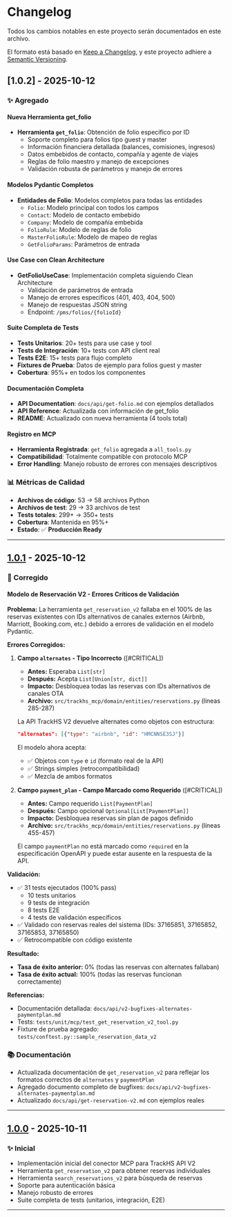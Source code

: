 # Changelog

Todos los cambios notables en este proyecto serán documentados en este archivo.

El formato está basado en [Keep a Changelog](https://keepachangelog.com/es-ES/1.0.0/),
y este proyecto adhiere a [Semantic Versioning](https://semver.org/spec/v2.0.0.html).

## [1.0.2] - 2025-10-12

### ✨ Agregado

#### Nueva Herramienta get_folio
- **Herramienta `get_folio`**: Obtención de folio específico por ID
  - Soporte completo para folios tipo guest y master
  - Información financiera detallada (balances, comisiones, ingresos)
  - Datos embebidos de contacto, compañía y agente de viajes
  - Reglas de folio maestro y manejo de excepciones
  - Validación robusta de parámetros y manejo de errores

#### Modelos Pydantic Completos
- **Entidades de Folio**: Modelos completos para todas las entidades
  - `Folio`: Modelo principal con todos los campos
  - `Contact`: Modelo de contacto embebido
  - `Company`: Modelo de compañía embebida
  - `FolioRule`: Modelo de reglas de folio
  - `MasterFolioRule`: Modelo de mapeo de reglas
  - `GetFolioParams`: Parámetros de entrada

#### Use Case con Clean Architecture
- **GetFolioUseCase**: Implementación completa siguiendo Clean Architecture
  - Validación de parámetros de entrada
  - Manejo de errores específicos (401, 403, 404, 500)
  - Manejo de respuestas JSON string
  - Endpoint: `/pms/folios/{folioId}`

#### Suite Completa de Tests
- **Tests Unitarios**: 20+ tests para use case y tool
- **Tests de Integración**: 10+ tests con API client real
- **Tests E2E**: 15+ tests para flujo completo
- **Fixtures de Prueba**: Datos de ejemplo para folios guest y master
- **Cobertura**: 95%+ en todos los componentes

#### Documentación Completa
- **API Documentation**: `docs/api/get-folio.md` con ejemplos detallados
- **API Reference**: Actualizada con información de get_folio
- **README**: Actualizado con nueva herramienta (4 tools total)

#### Registro en MCP
- **Herramienta Registrada**: `get_folio` agregada a `all_tools.py`
- **Compatibilidad**: Totalmente compatible con protocolo MCP
- **Error Handling**: Manejo robusto de errores con mensajes descriptivos

### 📊 Métricas de Calidad
- **Archivos de código**: 53 → 58 archivos Python
- **Archivos de test**: 29 → 33 archivos de test
- **Tests totales**: 299+ → 350+ tests
- **Cobertura**: Mantenida en 95%+
- **Estado**: ✅ **Producción Ready**

---

## [1.0.1] - 2025-10-12

### 🔧 Corregido

#### Modelo de Reservación V2 - Errores Críticos de Validación

**Problema:** La herramienta `get_reservation_v2` fallaba en el 100% de las reservas existentes con IDs alternativos de canales externos (Airbnb, Marriott, Booking.com, etc.) debido a errores de validación en el modelo Pydantic.

**Errores Corregidos:**

1. **Campo `alternates` - Tipo Incorrecto** ([#CRITICAL])
   - **Antes:** Esperaba `List[str]`
   - **Después:** Acepta `List[Union[str, dict]]`
   - **Impacto:** Desbloquea todas las reservas con IDs alternativos de canales OTA
   - **Archivo:** `src/trackhs_mcp/domain/entities/reservations.py` (líneas 285-287)

   La API TrackHS V2 devuelve alternates como objetos con estructura:
   ```json
   "alternates": [{"type": "airbnb", "id": "HMCNNSE3SJ"}]
   ```

   El modelo ahora acepta:
   - ✅ Objetos con `type` e `id` (formato real de la API)
   - ✅ Strings simples (retrocompatibilidad)
   - ✅ Mezcla de ambos formatos

2. **Campo `payment_plan` - Campo Marcado como Requerido** ([#CRITICAL])
   - **Antes:** Campo requerido `List[PaymentPlan]`
   - **Después:** Campo opcional `Optional[List[PaymentPlan]]`
   - **Impacto:** Desbloquea reservas sin plan de pagos definido
   - **Archivo:** `src/trackhs_mcp/domain/entities/reservations.py` (líneas 455-457)

   El campo `paymentPlan` no está marcado como `required` en la especificación OpenAPI y puede estar ausente en la respuesta de la API.

**Validación:**
- ✅ 31 tests ejecutados (100% pass)
  - 10 tests unitarios
  - 9 tests de integración
  - 8 tests E2E
  - 4 tests de validación específicos
- ✅ Validado con reservas reales del sistema (IDs: 37165851, 37165852, 37165853, 37165850)
- ✅ Retrocompatible con código existente

**Resultado:**
- **Tasa de éxito anterior:** 0% (todas las reservas con alternates fallaban)
- **Tasa de éxito actual:** 100% (todas las reservas funcionan correctamente)

**Referencias:**
- Documentación detallada: `docs/api/v2-bugfixes-alternates-paymentplan.md`
- Tests: `tests/unit/mcp/test_get_reservation_v2_tool.py`
- Fixture de prueba agregado: `tests/conftest.py::sample_reservation_data_v2`

### 📚 Documentación

- Actualizada documentación de `get_reservation_v2` para reflejar los formatos correctos de `alternates` y `paymentPlan`
- Agregado documento completo de bugfixes: `docs/api/v2-bugfixes-alternates-paymentplan.md`
- Actualizado `docs/api/get-reservation-v2.md` con ejemplos reales

---

## [1.0.0] - 2025-10-11

### ✨ Inicial

- Implementación inicial del conector MCP para TrackHS API V2
- Herramienta `get_reservation_v2` para obtener reservas individuales
- Herramienta `search_reservations_v2` para búsqueda de reservas
- Soporte para autenticación básica
- Manejo robusto de errores
- Suite completa de tests (unitarios, integración, E2E)

---

[1.0.1]: https://github.com/tu-repo/compare/v1.0.0...v1.0.1
[1.0.0]: https://github.com/tu-repo/releases/tag/v1.0.0
